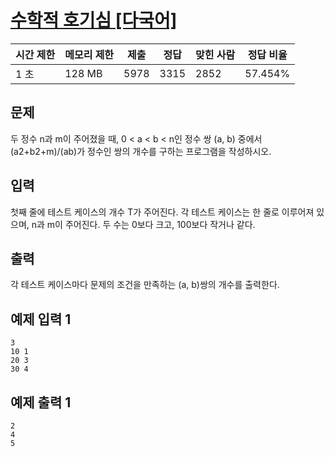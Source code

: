 # [수학적 호기심 [다국어]](https://www.acmicpc.net/problem/9094)

| 시간 제한 | 메모리 제한 | 제출 | 정답 | 맞힌 사람 | 정답 비율 |
| --- | --- | --- | --- | --- | --- |
| 1 초 | 128 MB | 5978 | 3315 | 2852 | 57.454% |

## 문제

두 정수 n과 m이 주어졌을 때, 0 < a < b < n인 정수 쌍 (a, b) 중에서 (a2+b2+m)/(ab)가 정수인 쌍의 개수를 구하는 프로그램을 작성하시오.

## 입력

첫째 줄에 테스트 케이스의 개수 T가 주어진다. 각 테스트 케이스는 한 줄로 이루어져 있으며, n과 m이 주어진다. 두 수는 0보다 크고, 100보다 작거나 같다.

## 출력

각 테스트 케이스마다 문제의 조건을 만족하는 (a, b)쌍의 개수를 출력한다.

## 예제 입력 1

```
3
10 1
20 3
30 4

```

## 예제 출력 1

```
2
4
5
```
